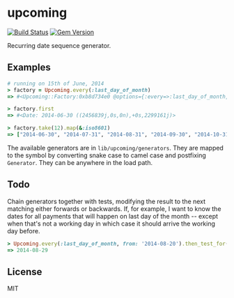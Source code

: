 # upcoming

[![Build Status](https://travis-ci.org/sldblog/upcoming.svg)](https://travis-ci.org/sldblog/upcoming)
[![Gem Version](https://badge.fury.io/rb/upcoming.png)](http://badge.fury.io/rb/upcoming)

Recurring date sequence generator.

## Examples

```ruby
# running on 15th of June, 2014
> factory = Upcoming.every(:last_day_of_month)
=> #<Upcoming::Factory:0xb8d734e0 @options={:every=>:last_day_of_month, :from=>#<Date: 2014-06-15 ((2456824j,0s,0n),+0s,2299161j)>}>

> factory.first
=> #<Date: 2014-06-30 ((2456839j,0s,0n),+0s,2299161j)>

> factory.take(12).map(&:iso8601)
=> ["2014-06-30", "2014-07-31", "2014-08-31", "2014-09-30", "2014-10-31", "2014-11-30", "2014-12-31", "2015-01-31", "2015-02-28", "2015-03-31", "2015-04-30", "2015-05-31"]
```

The available generators are in `lib/upcoming/generators`. They are mapped to the symbol by converting snake case to camel case and postfixing `Generator`. They can be anywhere in the load path.

## Todo

Chain generators together with tests, modifying the result to the next matching either forwards or backwards. If, for example, I want to know the dates for all payments that will happen on last day of the month -- except when that's not a working day in which case it should arrive the working day before.

```ruby
> Upcoming.every(:last_day_of_month, from: '2014-08-20').then_test_for(:working_day, on_fail: :previous).first
=> 2014-08-29
```

## License

MIT
